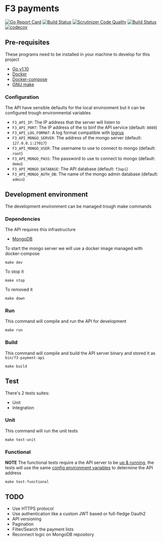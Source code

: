 # F3 payments
[![Go Report Card](https://goreportcard.com/badge/github.com/hmoragrega/f3-payments)](https://goreportcard.com/report/github.com/hmoragrega/f3-payments)
[![Build Status](https://travis-ci.org/hmoragrega/f3-payments.svg?branch=master)](https://travis-ci.org/hmoragrega/f3-payments)
[![Scrutinizer Code Quality](https://scrutinizer-ci.com/g/hmoragrega/f3-payments/badges/quality-score.png?b=master)](https://scrutinizer-ci.com/g/hmoragrega/f3-payments/?branch=master)
[![Build Status](https://scrutinizer-ci.com/g/hmoragrega/f3-payments/badges/build.png?b=master)](https://scrutinizer-ci.com/g/hmoragrega/f3-payments/build-status/master)
[![codecov](https://codecov.io/gh/hmoragrega/f3-payments/branch/master/graph/badge.svg)](https://codecov.io/gh/hmoragrega/f3-payments)

## Pre-requisites
These programs need to be installed in your machine to develop for this project
- [Go v1.10](https://golang.org/)
- [Docker](https://docs.docker.com/install/#releases)
- [Docker-compose](https://docs.docker.com/compose/install/)
- [GNU make](https://www.gnu.org/software/make/)

### Configuration
The API have sensible defaults for the local environment but it can be configured trough environmental variables
- `F3_API_IP`: The IP address that the server will listen to
- `F3_API_PORT`: The IP address of the to binf the API service (default: `8080`)
- `F3_API_LOG_FORMAT`: A log format compatible with [logrus](https://github.com/sirupsen/logrus)
- `F3_API_MONGO_SERVER`: The address of the mongo server (default: `127.0.0.1:27017`)
- `F3_API_MONGO_USER`: The username to use to connect to mongo (default: `root`)
- `F3_API_MONGO_PASS`: The password to use to connect to mongo (default: `demo`)
- `F3_API_MONGO_DATABASE`: The API database (default: `f3api`)
- `F3_API_MONGO_AUTH_DB`: The name of the mongo admin database (default: `admin`)

## Development environment
The development environment can be managed trough make commands

### Dependencies
The API requires this infrastructure
- [MongoDB](https://www.mongodb.com/)

To start the mongo server we will use a docker image managed with docker-compose
```
make dev
```

To stop it
```
make stop
```

To removed it
```
make down
```

### Run
This command will compile and run the API for development
```
make run
```
### Build
This command will compile and build the API server binary and stored it as `bin/f3-payment-api`
```
make build
```

## Test
There's 2 tests suites:
- Unit
- Integration

### Unit 
This command will run the unit tests
```
make test-unit
```

### Functional 
**NOTE** The functional tests require a the API server to be [up & running](#run), the tests will use the same [config environment variables](#configuration) to determine the API address
```
make test-functional
```

## TODO
- Use HTTPS protocol
- Use authentication like a custom JWT based or full-fledge Oauth2
- API versioning
- Pagination
- Filter/Search the payment lists
- Reconnect logic on MongoDB repository